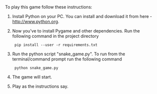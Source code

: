 To play this game follow these instructions:

1. Install Python on your PC. You can install and download it from here - http://www.python.org. 

2. Now you've to install Pygame and other dependencies. Run the following command in the project directory 

        pip install --user -r requirements.txt

3. Run the python script "snake_game.py". To run from the terminal/command prompt run the following command 

        python snake_game.py

4. The game will start.

5. Play as the instructions say.
